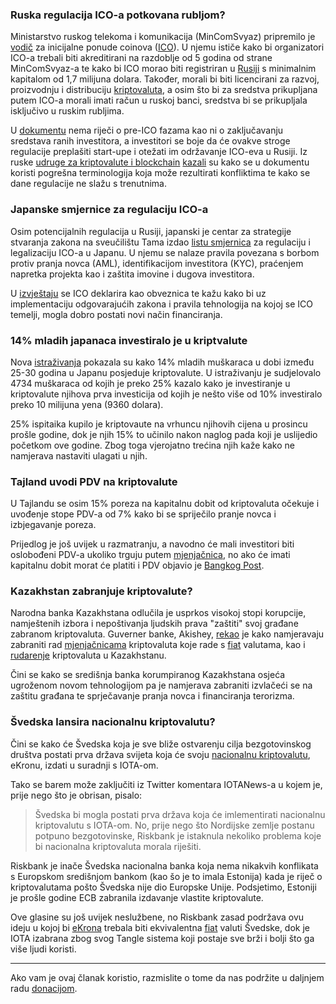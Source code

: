 ### Ruska regulacija ICO-a potkovana rubljom?

Ministarstvo ruskog telekoma i komunikacija (MinComSvyaz) pripremilo je [vodič][doc] za inicijalne ponude coinova ([ICO][ico]).  U njemu ističe kako bi organizatori ICO-a trebali biti akreditirani na razdoblje od 5 godina od strane MinComSvyaz-a te kako bi ICO morao biti registriran u [Rusiji][russia] s minimalnim kapitalom od 1,7 milijuna dolara. Također, morali bi biti licencirani za razvoj, proizvodnju i distribuciju [kriptovaluta][cc], a osim što bi za sredstva prikupljana putem ICO-a morali imati račun u ruskoj banci, sredstva bi se prikupljala isključivo u ruskim rubljima. 

U [dokumentu][doc] nema riječi o pre-ICO fazama kao ni o zaključavanju sredstava ranih investitora, a investitori se boje da će ovakve stroge regulacije preplašiti start-upe i otežati im održavanje ICO-eva u Rusiji. Iz ruske [udruge za kriptovalute i blockchain][ubik] [kazali][link] su kako se u dokumentu koristi pogrešna terminologija koja može rezultirati konfliktima te kako se dane regulacije ne slažu s trenutnima. 

### Japanske smjernice za regulaciju ICO-a

Osim potencijalnih regulacija u Rusiji, japanski je centar za strategije stvaranja zakona na sveučilištu Tama izdao [listu smjernica][guide] za regulaciju i legalizaciju ICO-a u Japanu. U njemu se nalaze pravila povezana s borbom protiv pranja novca (AML), identifikacijom investitora (KYC), praćenjem napretka projekta kao i zaštita imovine i dugova investitora. 

U [izvještaju][guide] se ICO deklarira kao obveznica te kažu kako bi uz implementaciju odgovarajućih zakona i pravila tehnologija na kojoj se ICO temelji, mogla dobro postati novi način financiranja.

### 14% mladih japanaca investiralo je u kriptvalute

Nova [istraživanja][poll] pokazala su kako 14% mladih muškaraca u dobi između 25-30 godina u Japanu posjeduje kriptovalute. U istraživanju je sudjelovalo 4734 muškaraca od kojih je preko 25% kazalo kako je investiranje u kriptovalute njihova prva investicija od kojih je nešto više od 10% investiralo preko 10 milijuna yena (9360 dolara). 

25% ispitaika kupilo je kriptovaute na vrhuncu njihovih cijena u prosincu prošle godine, dok je njih 15% to učinilo nakon naglog pada koji je uslijedio početkom ove godine. Zbog toga vjerojatno trećina njih kaže kako ne namjerava nastaviti ulagati u njih.

### Tajland uvodi PDV na kriptovalute

U Tajlandu se osim 15% poreza na kapitalnu dobit od kriptovaluta očekuje i uvođenje stope PDV-a od 7% kako bi se spriječilo pranje novca i izbjegavanje poreza.  

Prijedlog je još uvijek u razmatranju, a navodno će mali investitori biti oslobođeni PDV-a ukoliko trguju putem [mjenjačnica][exc], no ako će imati kapitalnu dobit morat će platiti i PDV objavio je [Bangkog Post][post].

### Kazakhstan zabranjuje kriptovalute?

 Narodna banka Kazakhstana odlučila je usprkos visokoj stopi korupcije, namještenih izbora i nepoštivanja ljudskih prava "zaštiti" svoj građane zabranom kriptovaluta. Guverner banke, Akishey, [rekao][rekao] je kako namjeravaju zabraniti rad [mjenjačnicama][exc] kriptovaluta koje rade s [fiat][fiat] valutama, kao i [rudarenje][mine] kriptovaluta u Kazakhstanu.
 
 Čini se kako se središnja banka korumpiranog Kazakhstana osjeća ugroženom novom tehnologijom pa je namjerava zabraniti izvlačeći se na zaštitu građana te sprječavanje pranja novca i financiranja terorizma.
 
 ### Švedska lansira nacionalnu kriptovalutu?

 Čini se kako će Švedska koja je sve bliže ostvarenju cilja bezgotovinskog društva postati prva država svijeta koja će svoju [nacionalnu kriptovalutu][dkuna], eKronu, izdati u suradnji s IOTA-om.
 
 Tako se barem može zaključiti iz Twitter komentara IOTANews-a u kojem je, prije nego što je obrisan, pisalo:
 
 > Švedska bi mogla postati prva država koja će imlementirati nacionalnu kriptovalutu s IOTA-om. No, prije nego što Nordijske zemlje postanu potpuno bezgotovinske, Riskbank je istaknula nekoliko problema koje bi nacionalna kriptovaluta morala riješiti.

Riskbank je inače Švedska nacionalna banka koja nema nikakvih konflikata s Europskom središnjom bankom (kao šo je to imala Estonija) kada je riječ o kriptovalutama pošto Švedska nije dio Europske Unije. Podsjetimo, Estoniji je prošle godine ECB zabranila izdavanje vlastite kriptovalute.

Ove glasine su još uvijek neslužbene, no Riskbank zasad podržava ovu ideju u kojoj bi [eKrona][dkuna] trebala biti ekvivalentna [fiat][fiat] valuti Švedske, dok je IOTA izabrana zbog svog Tangle sistema koji postaje sve brži i bolji što ga više ljudi koristi.

-------------------------------

Ako vam je ovaj članak koristio, razmislite o tome da nas podržite u daljnjem radu [donacijom][donate].

[rekao]: https://sputniknews.com/asia/201803301063085023-kazakhstan-digital-currency-mining-ban/
[donate]: https://bitfalls.com/hr/donate
[eth]: https://bitfalls.com/hr/2017/08/20/blockchain-explained-blockchain-works/
[bc]: https://bitfalls.com/hr/2017/08/20/blockchain-explained-blockchain-works/
[ico]: https://bitfalls.com/hr/glossary/#ico
[link]: https://www.kommersant.ru/doc/3591660
[doc]: http://regulation.gov.ru/projects#search=%D1%86%D0%B8%D1%84%D1%80%D0%BE%D0%B2%D1%8B%D0%B5&npa=79293
[russia]: https://bitfalls.com/hr/2018/04/03/no-russian-hotels-will-not-accepting-cryptocurrency-yet/
[cc]: https://bitfalls.com/hr/2017/08/20/cryptocurrency/
[ubik]: https://bitfalls.com/hr/2018/02/17/cryptouk-croatia-japan-formalize-blockchain-associations/
[guide]: https://www.tama.ac.jp/crs/2018_ico_en.pdf
[poll]: https://www.cyberagent.co.jp/news/detail/id=21497
[post]: https://www.bangkokpost.com/business/finance/1436159/draft-decree-on-digital-assets-approved
[exc]: https://bitfalls.com/hr/glossary/#exchange
[fiat]: https://bitfalls.com/hr/glossary/#fiat
[mine]: https://bitfalls.com/hr/glossary/#mining
[dkuna]: https://bitfalls.com/hr/2017/10/31/dkuna-use-case-government-cryptocurrency-option/
